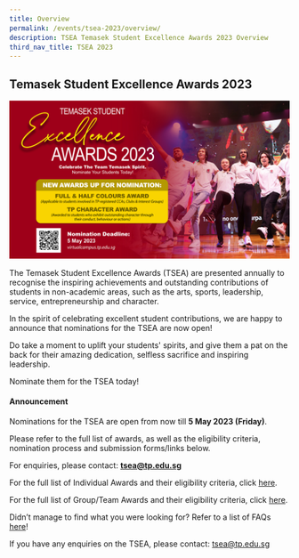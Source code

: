 ```yaml
---
title: Overview
permalink: /events/tsea-2023/overview/
description: TSEA Temasek Student Excellence Awards 2023 Overview
third_nav_title: TSEA 2023
---
```

## Temasek Student Excellence Awards 2023
![TSEA 2023](/images/Home/tsea%202023%20cover.jpg)

The Temasek Student Excellence Awards (TSEA) are presented annually to recognise the inspiring achievements and outstanding contributions of students in non-academic areas, such as the arts, sports, leadership, service, entrepreneurship and character.

In the spirit of celebrating excellent student contributions, we are happy to announce that nominations for the TSEA are now open!

Do take a moment to uplift your students' spirits, and give them a pat on the back for their amazing dedication, selfless sacrifice and inspiring leadership.

Nominate them for the TSEA today!

#### Announcement

Nominations for the TSEA are open from now till **5 May 2023 (Friday)**.

Please refer to the full list of awards, as well as the eligibility criteria, nomination process and submission forms/links below.

For enquiries, please contact:&nbsp;[**tsea@tp.edu.sg**](mailto:tsea@tp.edu.sg)

For the full list of Individual Awards and their eligibility criteria, click [here](/files/TSEA/2023/tsea%202023%20-%20individual%20awards.pdf).

For the full list of Group/Team Awards and their eligibility criteria, click [here](/files/TSEA/2023/tsea%202023%20-%20group-team%20awards.pdf).

Didn’t manage to find what you were looking for? Refer to a list of FAQs [here](/files/TSEA/2023/tsea%202023%20-%20faqs.pdf)!

If you have any enquiries on the TSEA, please contact: <a href="mailto:tsea@tp.edu.sg">tsea@tp.edu.sg</a>
